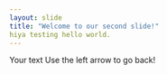 ```yaml
---
layout: slide
title: "Welcome to our second slide!"
hiya testing hello world.
---
```

Your text
Use the left arrow to go back!
